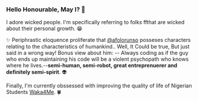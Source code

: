 ### Hello Honourable, May I? 👋

I adore wicked people. I'm specifically referring to folks ffthat are wicked about their personal growth. :grin:

:sparkles: Periphrastic eloquence proliferate that [@afolorunso](https://twitter.com/afolorunso) posseses characters relating to the characteristics of humankind.. Well, It Could be true, But just said in a wrong way! Bonus view about him: -- Always coding as if the guy who ends up maintaining his code will be a violent psychopath who knows where he lives.--**semi-human, semi-robot, great entreprenuerer and definitely semi-spirit**. :alien:

Finally, I'm currently obssessed with improving the quality of life of Nigerian Students [Waka4Me](https://waka4me.herokuapp.com). :four_leaf_clover: 
